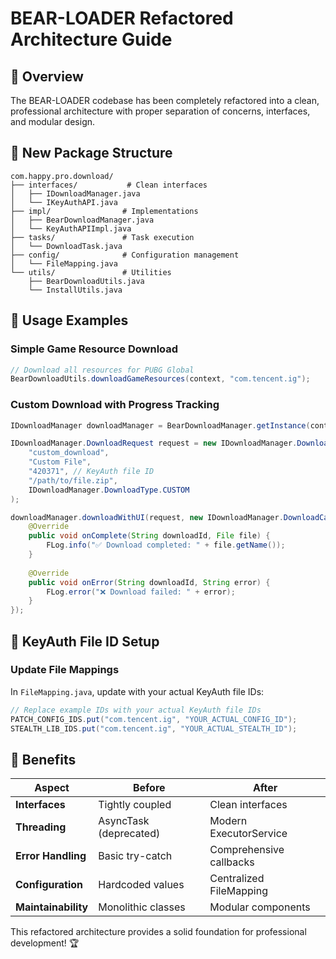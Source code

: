 # BEAR-LOADER Refactored Architecture Guide

## 🎯 Overview

The BEAR-LOADER codebase has been completely refactored into a clean, professional architecture with proper separation of concerns, interfaces, and modular design.

## 📁 New Package Structure

```
com.happy.pro.download/
├── interfaces/           # Clean interfaces
│   ├── IDownloadManager.java
│   └── IKeyAuthAPI.java
├── impl/                # Implementations
│   ├── BearDownloadManager.java
│   └── KeyAuthAPIImpl.java
├── tasks/               # Task execution
│   └── DownloadTask.java
├── config/              # Configuration management
│   └── FileMapping.java
└── utils/               # Utilities
    ├── BearDownloadUtils.java
    └── InstallUtils.java
```

## 🚀 Usage Examples

### Simple Game Resource Download
```java
// Download all resources for PUBG Global
BearDownloadUtils.downloadGameResources(context, "com.tencent.ig");
```

### Custom Download with Progress Tracking
```java
IDownloadManager downloadManager = BearDownloadManager.getInstance(context);

IDownloadManager.DownloadRequest request = new IDownloadManager.DownloadRequest(
    "custom_download",
    "Custom File", 
    "420371", // KeyAuth file ID
    "/path/to/file.zip",
    IDownloadManager.DownloadType.CUSTOM
);

downloadManager.downloadWithUI(request, new IDownloadManager.DownloadCallback() {
    @Override
    public void onComplete(String downloadId, File file) {
        FLog.info("✅ Download completed: " + file.getName());
    }
    
    @Override
    public void onError(String downloadId, String error) {
        FLog.error("❌ Download failed: " + error);
    }
});
```

## 🔑 KeyAuth File ID Setup

### Update File Mappings
In `FileMapping.java`, update with your actual KeyAuth file IDs:

```java
// Replace example IDs with your actual KeyAuth file IDs
PATCH_CONFIG_IDS.put("com.tencent.ig", "YOUR_ACTUAL_CONFIG_ID");
STEALTH_LIB_IDS.put("com.tencent.ig", "YOUR_ACTUAL_STEALTH_ID");
```

## 🎯 Benefits

| Aspect | Before | After |
|--------|--------|-------|
| **Interfaces** | Tightly coupled | Clean interfaces |
| **Threading** | AsyncTask (deprecated) | Modern ExecutorService |
| **Error Handling** | Basic try-catch | Comprehensive callbacks |
| **Configuration** | Hardcoded values | Centralized FileMapping |
| **Maintainability** | Monolithic classes | Modular components |

This refactored architecture provides a solid foundation for professional development! 🏆 